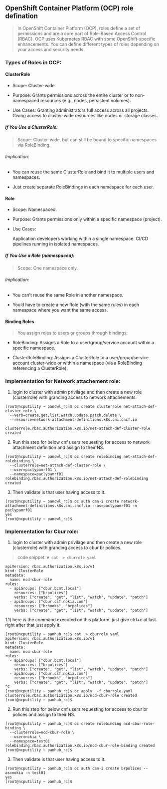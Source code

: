 ##  OpenShift Container Platform (OCP) role defination


> In OpenShift Container Platform (OCP), roles define a set of permissions and are a core part of Role-Based Access Control (RBAC). OCP uses Kubernetes RBAC with some OpenShift-specific enhancements. You can define different types of roles depending on your access and security needs.



### Types of Roles in OCP:

#### ClusterRole

* Scope: Cluster-wide.

* Purpose: Grants permissions across the entire cluster or to non-namespaced resources (e.g., nodes, persistent volumes).

* Use Cases:
    Granting administrators full access across all projects.
    Giving access to cluster-wide resources like nodes or storage classes.

##### If You Use a ClusterRole:
> Scope: Cluster-wide, but can still be bound to specific namespaces via RoleBinding.

###### Implication:

* You can reuse the same ClusterRole and bind it to multiple users and namespaces.

* Just create separate RoleBindings in each namespace for each user.



#### Role

* Scope: Namespaced.

* Purpose: Grants permissions only within a specific namespace (project).

* Use Cases:

    Application developers working within a single namespace.
    CI/CD pipelines running in isolated namespaces.


##### If You Use a Role (namespaced):
> Scope: One namespace only.

###### Implication:

* You can’t reuse the same Role in another namespace.

* You’d have to create a new Role (with the same rules) in each namespace where you want the same access.

#### Binding Roles

> You assign roles to users or groups through bindings:

* RoleBinding: Assigns a Role to a user/group/service account within a specific namespace.

* ClusterRoleBinding: Assigns a ClusterRole to a user/group/service account cluster-wide or within a namespace (via a RoleBinding referencing a ClusterRole).




### Implementation for Network attachement role: 

1) login to cluster with admin privilage and then create a new role (clusterrole) with granding access to network attachements.

```
[root@ncputility ~ pancwl_rc]$ oc create clusterrole net-attach-def-cluster-role \
  --verb=create,get,list,watch,update,patch,delete \
  --resource=network-attachment-definitions.k8s.cni.cncf.io
 
clusterrole.rbac.authorization.k8s.io/net-attach-def-cluster-role created
```

2) Run this step for below cnf users requesting for access to network attachment definition and assign to their NS.

```
[root@ncputility ~ pancwl_rc]$ oc create rolebinding net-attach-def-rolebinding \
  --clusterrole=net-attach-def-cluster-role \
  --user=paclypamrf01 \
  --namespace=paclypamrf01
rolebinding.rbac.authorization.k8s.io/net-attach-def-rolebinding created
```

3) Then validate is that user having access to it. 

```
[root@ncputility ~ pancwl_rc]$ oc auth can-i create network-attachment-definitions.k8s.cni.cncf.io --as=paclypamrf01 -n paclypamrf01
yes
[root@ncputility ~ pancwl_rc]$
```




### Implementation for Cbur role: 

1) login to cluster with admin privilage and then create a new role (clusterrole) with granding access to cbur br polices.

> code snippet: `# cat  > cburrole.yaml`

```
apiVersion: rbac.authorization.k8s.io/v1
kind: ClusterRole
metadata:
  name: ncd-cbur-role
rules:
  - apiGroups: ["cbur.bcmt.local"]
    resources: ["brpolices"]
    verbs: ["create", "get", "list", "watch", "update", "patch"]
  - apiGroups: ["cbur.csf.nokia.com"]
    resources: ["brhooks", "brpolices"]
    verbs: ["create", "get", "list", "watch", "update", "patch"]

```
1.1) here is the command executed on this platform. just give ctrl+c at last. right after that just apply it. 

```
[root@ncputility ~ panhub_rc]$ cat  > cburrole.yaml
apiVersion: rbac.authorization.k8s.io/v1
kind: ClusterRole
metadata:
  name: ncd-cbur-role
rules:
  - apiGroups: ["cbur.bcmt.local"]
    resources: ["brpolices"]
    verbs: ["create", "get", "list", "watch", "update", "patch"]
  - apiGroups: ["cbur.csf.nokia.com"]
    resources: ["brhooks", "brpolices"]
    verbs: ["create", "get", "list", "watch", "update", "patch"]
^C
[root@ncputility ~ panhub_rc]$ oc apply  -f cburrole.yaml
clusterrole.rbac.authorization.k8s.io/ncd-cbur-role created
[root@ncputility ~ panhub_rc]$

```

2) Run this step for below cnf users requesting for access to cbur br polices and assign to their NS.

```
[root@ncputility ~ panhub_rc]$ oc create rolebinding ncd-cbur-role-binding \
  --clusterrole=ncd-cbur-role \
  --user=nokia \
  --namespace=test01
rolebinding.rbac.authorization.k8s.io/ncd-cbur-role-binding created
[root@ncputility ~ panhub_rc]$
```

3) Then validate is that user having access to it. 

```
[root@ncputility ~ panhub_rc]$ oc auth can-i create brpolices --as=nokia -n test01
yes
[root@ncputility ~ panhub_rc]$

```
